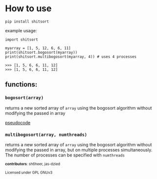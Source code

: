 # **How to use**

`pip install shitsort`

example usage:
```
import shitsort

myarray = [1, 5, 12, 6, 6, 11]
print(shitsort.bogosort(myarray))
print(shitsort.multibogosort(myarray, 4)) # uses 4 processes

>>> [1, 5, 6, 6, 11, 12]
>>> [1, 5, 6, 6, 11, 12]
```

## **functions:**

### `bogosort(array)`

returns a new sorted array of `array` using the bogosort algorithm without modifying the passed in array

[pseudocode](https://en.wikipedia.org/wiki/Bogosort#Description_of_the_algorithm)

### `multibogosort(array, numthreads)`

returns a new sorted array of `array` using the bogosort algorithm without modifying the passed in array, but on multiple processes simultaneously. The number of processes can be specified with `numthreads`

<sub>**contributors**: sh6heer, jas-dzied</sub>

<sub>Licensed under GPL GNUv3</sub>
